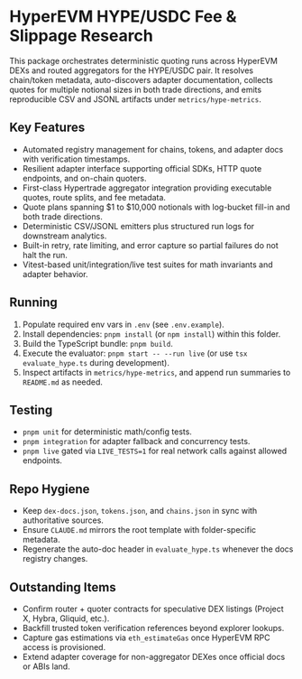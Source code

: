 # HyperEVM HYPE/USDC Fee & Slippage Research

This package orchestrates deterministic quoting runs across HyperEVM DEXs and routed aggregators for the HYPE/USDC pair. It resolves chain/token metadata, auto-discovers adapter documentation, collects quotes for multiple notional sizes in both trade directions, and emits reproducible CSV and JSONL artifacts under `metrics/hype-metrics`.

## Key Features
- Automated registry management for chains, tokens, and adapter docs with verification timestamps.
- Resilient adapter interface supporting official SDKs, HTTP quote endpoints, and on-chain quoters.
- First-class Hypertrade aggregator integration providing executable quotes, route splits, and fee metadata.
- Quote plans spanning $1 to $10,000 notionals with log-bucket fill-in and both trade directions.
- Deterministic CSV/JSONL emitters plus structured run logs for downstream analytics.
- Built-in retry, rate limiting, and error capture so partial failures do not halt the run.
- Vitest-based unit/integration/live test suites for math invariants and adapter behavior.

## Running
1. Populate required env vars in `.env` (see `.env.example`).
2. Install dependencies: `pnpm install` (or `npm install`) within this folder.
3. Build the TypeScript bundle: `pnpm build`.
4. Execute the evaluator: `pnpm start -- --run live` (or use `tsx evaluate_hype.ts` during development).
5. Inspect artifacts in `metrics/hype-metrics`, and append run summaries to `README.md` as needed.

## Testing
- `pnpm unit` for deterministic math/config tests.
- `pnpm integration` for adapter fallback and concurrency tests.
- `pnpm live` gated via `LIVE_TESTS=1` for real network calls against allowed endpoints.

## Repo Hygiene
- Keep `dex-docs.json`, `tokens.json`, and `chains.json` in sync with authoritative sources.
- Ensure `CLAUDE.md` mirrors the root template with folder-specific metadata.
- Regenerate the auto-doc header in `evaluate_hype.ts` whenever the docs registry changes.

## Outstanding Items
- Confirm router + quoter contracts for speculative DEX listings (Project X, Hybra, Gliquid, etc.).
- Backfill trusted token verification references beyond explorer lookups.
- Capture gas estimations via `eth_estimateGas` once HyperEVM RPC access is provisioned.
- Extend adapter coverage for non-aggregator DEXes once official docs or ABIs land.

